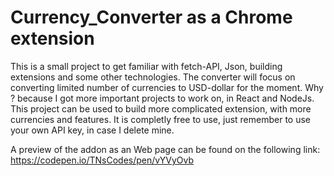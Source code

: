 # Currency_Converter as a Chrome extension
This is a small project to get familiar with fetch-API, Json, building extensions and some other technologies.
The converter will focus on converting limited number of currencies to USD-dollar for the moment. Why ? because I got more important projects to work on, in React and NodeJs.
This project can be used to build more complicated extension, with more currencies and features.
It is completly free to use, just remember to use your own API key, in case I delete mine.

A preview of the addon as an Web page can be found on the following link: https://codepen.io/TNsCodes/pen/vYVyOvb
